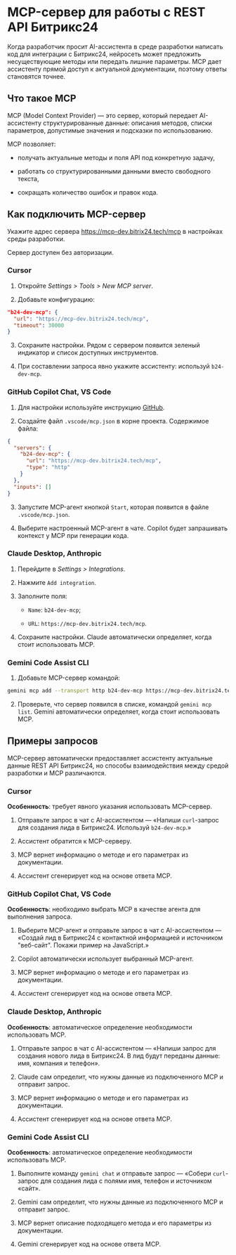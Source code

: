 # MCP-сервер для работы с REST API Битрикс24

Когда разработчик просит AI-ассистента в среде разработки написать код для интеграции с Битрикс24, нейросеть может предложить несуществующие методы или передать лишние параметры. MCP дает ассистенту прямой доступ к актуальной документации, поэтому ответы становятся точнее.

## Что такое MCP

MCP (Model Context Provider) — это сервер, который передает AI-ассистенту структурированные данные: описания методов, списки параметров, допустимые значения и подсказки по использованию.

MCP позволяет:

- получать актуальные методы и поля API под конкретную задачу,

- работать со структурированными данными вместо свободного текста,

- сокращать количество ошибок и правок кода.

## Как подключить MCP-сервер

Укажите адрес сервера <https://mcp-dev.bitrix24.tech/mcp> в настройках среды разработки.

Сервер доступен без авторизации.

### Cursor

1. Откройте *Settings > Tools > New MCP server*.

2. Добавьте конфигурацию:

  ```json
  "b24-dev-mcp": {
    "url": "https://mcp-dev.bitrix24.tech/mcp",
    "timeout": 30000
  }
  ```

3. Сохраните настройки. Рядом с сервером появится зеленый индикатор и список доступных инструментов.

4. При составлении запроса явно укажите ассистенту: используй `b24-dev-mcp`.

### GitHub Copilot Chat, VS Code

1. Для настройки используйте инструкцию [GitHub](https://docs.github.com/ru/copilot/how-tos/provide-context/use-mcp/extend-copilot-chat-with-mcp#configuring-mcp-servers-manually).

2. Создайте файл `.vscode/mcp.json` в корне проекта. Содержимое файла:

  ```json
  {
    "servers": {
      "b24-dev-mcp": {
        "url": "https://mcp-dev.bitrix24.tech/mcp",
        "type": "http"
      }
    },
    "inputs": []
  }
  ```

3. Запустите MCP-агент кнопкой `Start`, которая появится в файле `.vscode/mcp.json`.

4. Выберите настроенный MCP-агент в чате. Copilot будет запрашивать контекст у MCP при генерации кода.

### Claude Desktop, Anthropic

1. Перейдите в *Settings > Integrations*.

2. Нажмите `Add integration`.

3. Заполните поля:

   - `Name`: `b24-dev-mcp`;

   - `URL`: `https://mcp-dev.bitrix24.tech/mcp`.

4. Сохраните настройки. Claude автоматически определяет, когда стоит использовать MCP.

### Gemini Code Assist CLI

1. Добавьте MCP-сервер командой:

  ```bash
  gemini mcp add --transport http b24-dev-mcp https://mcp-dev.bitrix24.tech/mcp
  ```

2. Проверьте, что сервер появился в списке, командой `gemini mcp list`. Gemini автоматически определяет, когда стоит использовать MCP.

## Примеры запросов

MCP-сервер автоматически предоставляет ассистенту актуальные данные REST API Битрикс24, но способы взаимодействия между средой разработки и MCP различаются.

### Cursor

**Особенность**: требует явного указания использовать MCP-сервер.

1. Отправьте запрос в чат с AI-ассистентом — «Напиши `curl`-запрос для создания лида в Битрикс24. Используй `b24-dev-mcp`.»

2. Ассистент обратится к MCP-серверу.

3. MCP вернет информацию о методе и его параметрах из документации.

4. Ассистент сгенерирует код на основе ответа MCP.

### GitHub Copilot Chat, VS Code

**Особенность**: необходимо выбрать MCP в качестве агента для выполнения запроса.

1. Выберите MCP-агент и отправьте запрос в чат с AI-ассистентом — «Создай лид в Битрикс24 с контактной информацией и источником "веб-сайт". Покажи пример на JavaScript.»

2. Copilot автоматически использует выбранный MCP-агент.

3. MCP вернет информацию о методе и его параметрах из документации.

4. Ассистент сгенерирует код на основе ответа MCP.

### Claude Desktop, Anthropic

**Особенность**: автоматическое определение необходимости использовать MCP.

1. Отправьте запрос в чат с AI-ассистентом — «Напиши запрос для создания нового лида в Битрикс24. В лид будут переданы данные: имя, компания и телефон».

2. Claude сам определит, что нужны данные из подключенного MCP и отправит запрос.

3. MCP вернет информацию о методе и его параметрах из документации.

4. Ассистент сгенерирует код на основе ответа MCP.

### Gemini Code Assist CLI

**Особенность**: автоматическое определение необходимости использовать MCP.

1. Выполните команду `gemini chat` и отправьте запрос — «Собери `curl`-запрос для создания лида с полями имя, телефон и источником «сайт».

2. Gemini сам определит, что нужны данные из подключенного MCP и отправит запрос.

3. MCP вернет описание подходящего метода и его параметры из документации.

4. Gemini сгенерирует код на основе ответа MCP.
